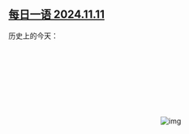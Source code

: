 <!--1731341942000-->
[每日一语 2024.11.11](https://chinadigitaltimes.net/chinese/712976.html)
------

<p>历史上的今天：</p><p><img decoding="async" src="data:image/svg+xml,%3Csvg%20xmlns='http://www.w3.org/2000/svg'%20viewBox='0%200%200%200'%3E%3C/svg%3E" alt="img" data-lazy-src="https://chinadigitaltimes.net/chinese/files/2024/11/2024.11.11.png"><noscript><img decoding="async" src="https://chinadigitaltimes.net/chinese/files/2024/11/2024.11.11.png" alt="img"></noscript></p><div class="addtoany_share_save_container addtoany_content addtoany_content_bottom"><div class="a2a_kit a2a_kit_size_32 addtoany_list" data-a2a-url="https://chinadigitaltimes.net/chinese/712976.html" data-a2a-title="每日一语 2024.11.11"><a class="a2a_button_facebook" href="https://www.addtoany.com/add_to/facebook?linkurl=https%3A%2F%2Fchinadigitaltimes.net%2Fchinese%2F712976.html&amp;linkname=%E6%AF%8F%E6%97%A5%E4%B8%80%E8%AF%AD%202024.11.11" title="Facebook" rel="nofollow noopener" target="_blank"></a><a class="a2a_button_twitter" href="https://www.addtoany.com/add_to/twitter?linkurl=https%3A%2F%2Fchinadigitaltimes.net%2Fchinese%2F712976.html&amp;linkname=%E6%AF%8F%E6%97%A5%E4%B8%80%E8%AF%AD%202024.11.11" title="Twitter" rel="nofollow noopener" target="_blank"></a><a class="a2a_button_telegram" href="https://www.addtoany.com/add_to/telegram?linkurl=https%3A%2F%2Fchinadigitaltimes.net%2Fchinese%2F712976.html&amp;linkname=%E6%AF%8F%E6%97%A5%E4%B8%80%E8%AF%AD%202024.11.11" title="Telegram" rel="nofollow noopener" target="_blank"></a><a class="a2a_button_reddit" href="https://www.addtoany.com/add_to/reddit?linkurl=https%3A%2F%2Fchinadigitaltimes.net%2Fchinese%2F712976.html&amp;linkname=%E6%AF%8F%E6%97%A5%E4%B8%80%E8%AF%AD%202024.11.11" title="Reddit" rel="nofollow noopener" target="_blank"></a><a class="a2a_button_whatsapp" href="https://www.addtoany.com/add_to/whatsapp?linkurl=https%3A%2F%2Fchinadigitaltimes.net%2Fchinese%2F712976.html&amp;linkname=%E6%AF%8F%E6%97%A5%E4%B8%80%E8%AF%AD%202024.11.11" title="WhatsApp" rel="nofollow noopener" target="_blank"></a><a class="a2a_button_email" href="https://www.addtoany.com/add_to/email?linkurl=https%3A%2F%2Fchinadigitaltimes.net%2Fchinese%2F712976.html&amp;linkname=%E6%AF%8F%E6%97%A5%E4%B8%80%E8%AF%AD%202024.11.11" title="Email" rel="nofollow noopener" target="_blank"></a><a class="a2a_button_copy_link" href="https://www.addtoany.com/add_to/copy_link?linkurl=https%3A%2F%2Fchinadigitaltimes.net%2Fchinese%2F712976.html&amp;linkname=%E6%AF%8F%E6%97%A5%E4%B8%80%E8%AF%AD%202024.11.11" title="Copy Link" rel="nofollow noopener" target="_blank"></a><a class="a2a_dd addtoany_share_save addtoany_share" href="https://www.addtoany.com/share"></a></div></div>
